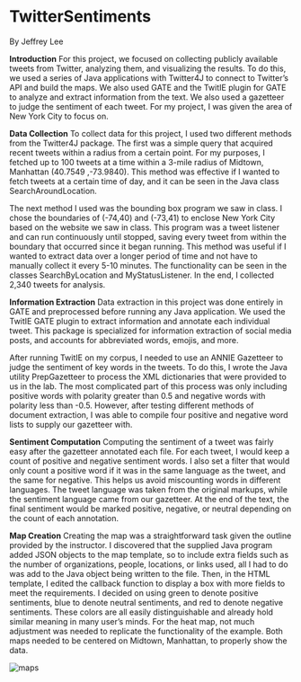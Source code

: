 # TwitterSentiments
By Jeffrey Lee

**Introduction**
For this project, we focused on collecting publicly available tweets from Twitter, analyzing them, and visualizing the results. To do this, we used a series of Java applications with Twitter4J to connect to Twitter’s API and build the maps. We also used GATE and the TwitIE plugin for GATE to analyze and extract information from the text. We also used a gazetteer to judge the sentiment of each tweet. For my project, I was given the area of New York City to focus on.

**Data Collection**
To collect data for this project, I used two different methods from the Twitter4J package. The first was a simple query that acquired recent tweets within a radius from a certain point. For my purposes, I fetched up to 100 tweets at a time within a 3-mile radius of Midtown, Manhattan (40.7549 ,-73.9840). This method was effective if I wanted to fetch tweets at a certain time of day, and it can be seen in the Java class SearchAroundLocation.

The next method I used was the bounding box program we saw in class. I chose the boundaries of (-74,40) and (-73,41) to enclose New York City based on the website we saw in class. This program was a tweet listener and can run continuously until stopped, saving every tweet from within the boundary that occurred since it began running. This method was useful if I wanted to extract data over a longer period of time and not have to manually collect it every 5-10 minutes. The functionality can be seen in the classes SearchByLocation and MyStatusListener. In the end, I collected 2,340 tweets for analysis.

**Information Extraction**
Data extraction in this project was done entirely in GATE and preprocessed before running any Java application. We used the TwitIE GATE plugin to extract information and annotate each individual tweet. This package is specialized for information extraction of social media posts, and accounts for abbreviated words, emojis, and more.

After running TwitIE on my corpus, I needed to use an ANNIE Gazetteer to judge the sentiment of key words in the tweets. To do this, I wrote the Java utility PrepGazetteer to process the XML dictionaries that were provided to us in the lab. The most complicated part of this process was only including positive words with polarity greater than 0.5 and negative words with polarity less than -0.5. However, after testing different methods of document extraction, I was able to compile four positive and negative word lists to supply our gazetteer with.

**Sentiment Computation**
Computing the sentiment of a tweet was fairly easy after the gazetteer annotated each file. For each tweet, I would keep a count of positive and negative sentiment words. I also set a filter that would only count a positive word if it was in the same language as the tweet, and the same for negative. This helps us avoid miscounting words in different languages. The tweet language was taken from the original markups, while the sentiment language came from our gazetteer. At the end of the text, the final sentiment would be marked positive, negative, or neutral depending on the count of each annotation.

**Map Creation**
Creating the map was a straightforward task given the outline provided by the instructor. I discovered that the supplied Java program added JSON objects to the map template, so to include extra fields such as the number of organizations, people, locations, or links used, all I had to do was add to the Java object being written to the file. Then, in the HTML template, I edited the callback function to display a box with more fields to meet the requirements. I decided on using green to denote positive sentiments, blue to denote neutral sentiments, and red to denote negative sentiments. These colors are all easily distinguishable and already hold similar meaning in many user’s minds. For the heat map, not much adjustment was needed to replicate the functionality of the example. Both maps needed to be centered on Midtown, Manhattan, to properly show the data.

![maps](https://i.imgur.com/VFanoFR.png)
